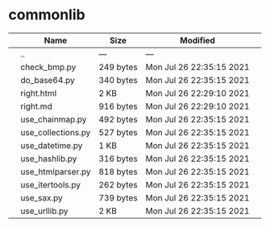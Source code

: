# commonlib

<table><thead><tr class="header"><th></th><th>Name</th><th>Size</th><th>Modified</th><th></th></tr></thead><tbody><tr class="odd"><td></td><td><span class="goup">..</span></td><td>—</td><td>—</td><td></td></tr><tr class="even"><td></td><td><span class="name">check_bmp.py</span></td><td>249 bytes</td><td>Mon Jul 26 22:35:15 2021</td><td></td></tr><tr class="odd"><td></td><td><span class="name">do_base64.py</span></td><td>340 bytes</td><td>Mon Jul 26 22:35:15 2021</td><td></td></tr><tr class="even"><td></td><td><span class="name">right.html</span></td><td>2 KB</td><td>Mon Jul 26 22:29:10 2021</td><td></td></tr><tr class="odd"><td></td><td><span class="name">right.md</span></td><td>916 bytes</td><td>Mon Jul 26 22:29:10 2021</td><td></td></tr><tr class="even"><td></td><td><span class="name">use_chainmap.py</span></td><td>492 bytes</td><td>Mon Jul 26 22:35:15 2021</td><td></td></tr><tr class="odd"><td></td><td><span class="name">use_collections.py</span></td><td>527 bytes</td><td>Mon Jul 26 22:35:15 2021</td><td></td></tr><tr class="even"><td></td><td><span class="name">use_datetime.py</span></td><td>1 KB</td><td>Mon Jul 26 22:35:15 2021</td><td></td></tr><tr class="odd"><td></td><td><span class="name">use_hashlib.py</span></td><td>316 bytes</td><td>Mon Jul 26 22:35:15 2021</td><td></td></tr><tr class="even"><td></td><td><span class="name">use_htmlparser.py</span></td><td>818 bytes</td><td>Mon Jul 26 22:35:15 2021</td><td></td></tr><tr class="odd"><td></td><td><span class="name">use_itertools.py</span></td><td>262 bytes</td><td>Mon Jul 26 22:35:15 2021</td><td></td></tr><tr class="even"><td></td><td><span class="name">use_sax.py</span></td><td>739 bytes</td><td>Mon Jul 26 22:35:15 2021</td><td></td></tr><tr class="odd"><td></td><td><span class="name">use_urllib.py</span></td><td>2 KB</td><td>Mon Jul 26 22:35:15 2021</td><td></td></tr></tbody></table>
